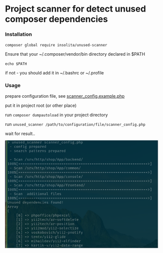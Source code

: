 # Project scanner for detect unused composer dependencies

### Installation

`composer global require insolita/unused-scanner`

Ensure that your ~/.composer/vendor/bin directory declared in $PATH

`echo $PATH`

if not - you should add it in ~/.bashrc or ~/.profile


### Usage

prepare configuration file, see [scanner_config.example.php](scanner_config.example.php)

put it in project root (or other place)

run `composer dumpautoload` in your project directory

run `unused_scanner /path/to/configuration/file/scanner_config.php`

wait for result..

![Demo screenshot](unused.png)